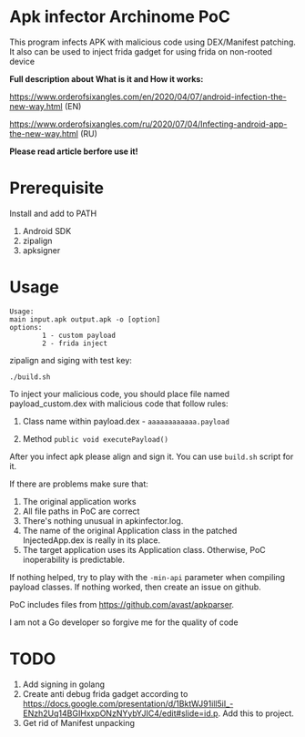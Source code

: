 # Apk infector Archinome PoC

This program infects APK with malicious code using DEX/Manifest patching. It also can be used to inject frida gadget for using frida on non-rooted device

**Full description about What is it and How it works:**

https://www.orderofsixangles.com/en/2020/04/07/android-infection-the-new-way.html (EN)

https://www.orderofsixangles.com/ru/2020/07/04/Infecting-android-app-the-new-way.html (RU)

**Please read article berfore use it!**

# Prerequisite

Install and add to PATH

1. Android SDK
2. zipalign
3. apksigner 

# Usage

```
Usage:
main input.apk output.apk -o [option]
options:
        1 - custom payload
        2 - frida inject
```

zipalign and siging with test key:

```
./build.sh
```

To inject your malicious code, you should place file named payload_custom.dex with malicious code that follow rules:

1. Class name within payload.dex - `aaaaaaaaaaaa.payload`

2. Method `public void executePayload()`

After you infect apk please align and sign it. You can use `build.sh` script for it.

If there are problems make sure that:
   1. The original application works
   2. All file paths in PoC are correct
   3. There's nothing unusual in apkinfector.log.
   4. The name of the original Application class in the patched InjectedApp.dex is really in its place. 
   5. The target application uses its Application class. Otherwise, PoC inoperability is predictable.

If nothing helped, try to play with the `-min-api` parameter when compiling payload classes.
If nothing worked, then create an issue on github.

PoC includes files from https://github.com/avast/apkparser.

I am not a Go developer so forgive me for the quality of code

# TODO

1. Add signing in golang
2. Create anti debug frida gadget according to https://docs.google.com/presentation/d/1BktWJ91ill5iI_-ENzh2Uq14BGIHxxpONzNYybYJIC4/edit#slide=id.p. Add this to project.
3. Get rid of Manifest unpacking
